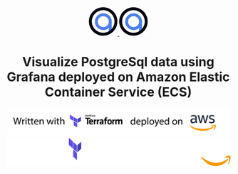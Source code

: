 <div align="center">
  <a href="https://optiop.org#gh-light-mode-only">
    <img src="./docs/images/favi.optiop.dark.png#gh-light-mode-only" style="width: 64px">
  </a>
  <a href="https://optiop.org#gh-dark-mode-only">
    <img src="./docs/images/favi.optiop.dark.png#gh-dark-mode-only" style="width: 64px">
  </a>

  <h1>
  Visualize PostgreSql data using Grafana deployed on Amazon Elastic Container Service (ECS)
  </h1>

  <a href="https://optiop.org#gh-light-mode-only">
    <img src="./docs/images/banner.light.png#gh-light-mode-only" style="height: 64px">
  </a>
  <a href="https://coder.com#gh-dark-mode-only">
    <img src="./docs/images/banner.dark.png#gh-dark-mode-only" style="height: 64px">
  </a>

  <br>
  <br>
</div>
